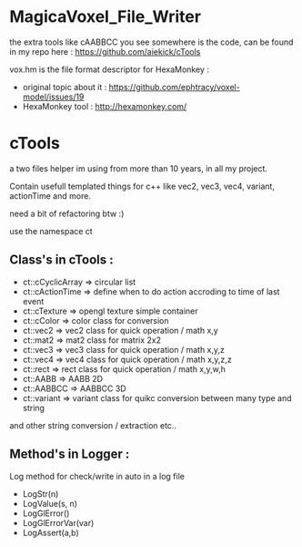 # MagicaVoxel_File_Writer

the extra tools like cAABBCC you see somewhere is the code, can be found in my repo here : https://github.com/aiekick/cTools

vox.hm is the file format descriptor for HexaMonkey :
- original topic about it : https://github.com/ephtracy/voxel-model/issues/19
- HexaMonkey tool : http://hexamonkey.com/

# cTools

a two files helper im using from more than 10 years, in all my project.

Contain usefull templated things for c++ like vec2, vec3, vec4, variant, actionTime and more.

need a bit of refactoring btw :)

use the namespace ct

## Class's in cTools :

- ct::cCyclicArray => circular list
- ct::cActionTime => define when to do action accroding to time of last event
- ct::cTexture => opengl texture simple container
- ct::cColor => color class for conversion
- ct::vec2<T> => vec2 class for quick operation / math x,y
- ct::mat2<T> => mat2 class for matrix 2x2
- ct::vec3<T> => vec3 class for quick operation / math x,y,z
- ct::vec4<T> => vec4 class for quick operation / math x,y,z,z
- ct::rect<T> => rect class for quick operation / math x,y,w,h
- ct::AABB<T> => AABB 2D
- ct::AABBCC<T> => AABBCC 3D
- ct::variant<T> => variant class for quikc conversion between many type and string

and other string conversion / extraction etc..

## Method's in Logger :

Log method for check/write in auto in a log file

- LogStr(n)
- LogValue(s, n)
- LogGlError()
- LogGlErrorVar(var)
- LogAssert(a,b)
